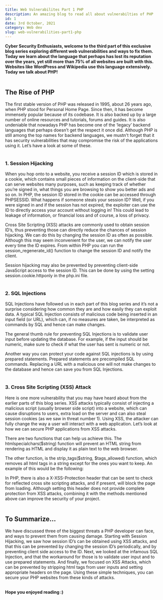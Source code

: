 ```yaml
---
title: Web Vulnerabilites Part 1 PHP
description: An amazing blog to read all about vulnerabilties of PHP
id: 1
date: 3rd October, 2021
category: Web dev
slug: web-vulnerabilities-part1-php
---
```

**Cyber Security Enthusiasts, welcome to the third part of this exclusive blog series exploring different web vulnerabilities and ways to fix them. Today we learn about the language that perhaps has lost its reputation over the years, yet still more than 75% of all websites are built with this. Websites like WordPress and Wikipedia use this language extensively. Today we talk about PHP!**  
<br />

## The Rise of PHP
The first stable version of PHP was released in 1995, about 26 years ago, when PHP stood for Personal Home Page. Since then, it has become immensely popular because of its codebase. It is also backed up by a large number of online resources and tutorials, forums and guides.
It is also undeniable that nowadays PHP has become one of the ‘legacy’ backend languages that perhaps doesn’t get the respect it once did. Although PHP is still among the top names for backend languages, we mustn't forget that it has security vulnerabilities that may compromise the risk of the applications using it. Let’s have a look at some of these.  
<br />

### 1. Session Hijacking
When you hop onto to a website, you receive a session ID which is stored in a cookie, which contains small pieces of information on the client-side that can serve websites many purposes, such as keeping track of whether you’re signed in, what things you are browsing to show you better ads and so on. In PHP, the session ID stored in the cookie can be accessed through PHPSESSID.
What happens if someone steals your session ID? Well, if you were signed in and if the session has not expired, the exploiter can use the ID to directly access your account without logging in! This could lead to leakage of information, or financial loss and of course, a loss of privacy.

Cross Site Scripting (XSS) attacks are commonly used to obtain session ID’s, thus preventing those can directly reduce the chances of session hijacking. We can do this by changing the session ID as often as possible. Although this may seem inconvenient for the user, we can notify the user every time the ID expires. From within PHP you can run the session_regenerate_id() function to change the session ID and notify the client.

Session hijacking may also be prevented by preventing client-side JavaScript access to the session ID. This can be done by using the setting session.cookie.httponly in the php.ini file.  
<br />

### 2. SQL Injections
SQL Injections have followed us in each part of this blog series and it’s not a surprise considering how common they are and how easily they can exploit data. A typical SQL Injection consists of malicious code being inserted in an input field (or URL), which can, if no measures are taken, be interpreted as commands by SQL and hence can make changes.

The general thumb rule for preventing SQL Injections is to validate user input before updating the database. For example, if the input should be numeric, make sure to check if what the user has sent is numeric or not.

Another way you can protect your code against SQL injections is by using prepared statements. Prepared statements are precompiled SQL commands. Replacing a URL with a malicious one will not make changes to the database and hence can save you from SQL Injections.  
<br />


### 3. Cross Site Scripting (XSS) Attack
Here is one more vulnerability that you may have heard about from the earlier parts of this blog series. XSS attacks typically consist of injecting a malicious script (usually browser side script) into a website, which can cause disruptions to users, extra load on the server and can also steal session cookies (as we saw in threat number 1). Using XSS, the attacker can fully change the way a user will interact with a web application. Let’s look at how we can secure PHP applications from XSS attacks.

There are two functions that can help us achieve this. The htmlspecialchars($string) function will prevent an HTML string from rendering as HTML and display it as plain text to the web browser.

The other function, is the strip_tags($string, $tags_allowed) function, which removes all html tags in a string except for the ones you want to keep. An example of this would be the following:

In PHP, there is also a X-XSS-Protection header that can be sent to check for reflected cross site scripting attacks, and if present, will block the page from loading. Although setting this header does not provide complete protection from XSS attacks, combining it with the methods mentioned above can improve the security of your project.  
<br />


## To Summarize...
We have discussed three of the biggest threats a PHP developer can face, and ways to prevent them from causing damage. Starting with Session Hijacking, we saw how session ID’s can be obtained using XSS attacks, and that this can be prevented by changing the session ID’s periodically, and by preventing client side access to the ID. Next, we looked at the infamous SQL Injection, and that the workaround for those is to validate user input and to use prepared statements. And finally, we focused on XSS Attacks, which can be prevented by stripping html tags from user inputs and setting appropriate headers on the page. Using these simple techniques, you can secure your PHP websites from these kinds of attacks.  
<br />

**Hope you enjoyed reading :)**